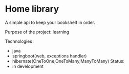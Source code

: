 # Home library
A simple api to keep your bookshelf in order.

Purpose of the project: learning

Technologies :
- java
- springboot(web, exceptions handler)
- hibernate(OneToOne,OneToMany,ManyToMany)
Status:
- in development
